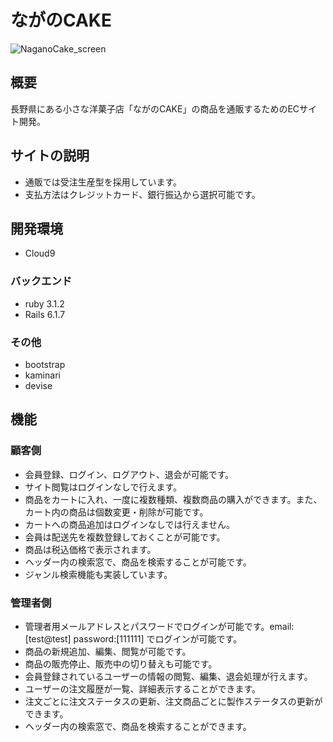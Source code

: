 # ながのCAKE
![NaganoCake_screen](https://user-images.githubusercontent.com/110388364/197368889-c1912bc8-977d-4429-bdbf-98467fdeaf08.png)

## 概要
長野県にある小さな洋菓子店「ながのCAKE」の商品を通販するためのECサイト開発。

## サイトの説明
- 通販では受注生産型を採用しています。
- 支払方法はクレジットカード、銀行振込から選択可能です。

## 開発環境
- Cloud9

### バックエンド
- ruby 3.1.2
- Rails 6.1.7

### その他
- bootstrap
- kaminari
- devise

## 機能

### 顧客側

- 会員登録、ログイン、ログアウト、退会が可能です。
- サイト閲覧はログインなしで行えます。
- 商品をカートに入れ、一度に複数種類、複数商品の購入ができます。また、カート内の商品は個数変更・削除が可能です。
- カートへの商品追加はログインなしでは行えません。
- 会員は配送先を複数登録しておくことが可能です。
- 商品は税込価格で表示されます。
- ヘッダー内の検索窓で、商品を検索することが可能です。
- ジャンル検索機能も実装しています。

### 管理者側

- 管理者用メールアドレスとパスワードでログインが可能です。email:[test@test] password:[111111] でログインが可能です。
- 商品の新規追加、編集、閲覧が可能です。
- 商品の販売停止、販売中の切り替えも可能です。
- 会員登録されているユーザーの情報の閲覧、編集、退会処理が行えます。
- ユーザーの注文履歴が一覧、詳細表示することができます。
- 注文ごとに注文ステータスの更新、注文商品ごとに製作ステータスの更新ができます。
- ヘッダー内の検索窓で、商品を検索することができます。